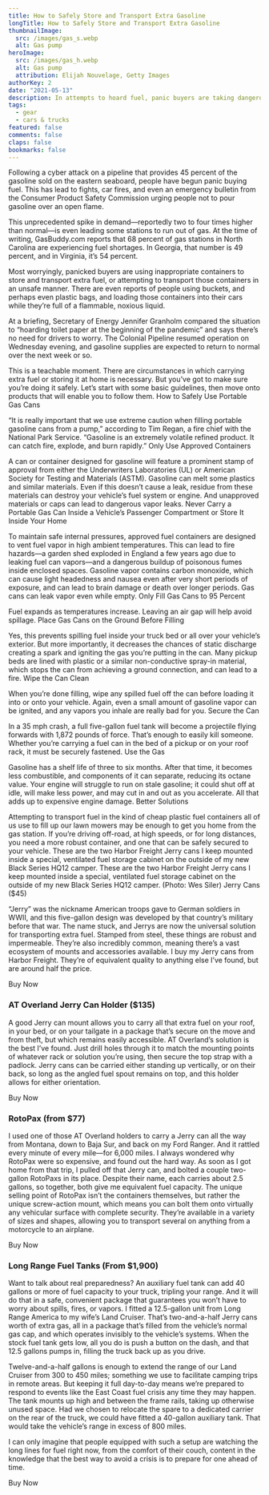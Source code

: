 ```yaml
---
title: How to Safely Store and Transport Extra Gasoline
longTitle: How to Safely Store and Transport Extra Gasoline
thumbnailImage: 
  src: /images/gas_s.webp
  alt: Gas pump
heroImage: 
  src: /images/gas_h.webp
  alt: Gas pump
  attribution: Elijah Nouvelage, Getty Images
authorKey: 2
date: "2021-05-13"
description: In attempts to hoard fuel, panic buyers are taking dangerous shortcuts
tags:
  - gear
  - cars & trucks
featured: false
comments: false
claps: false
bookmarks: false
---
```


Following a cyber attack on a pipeline that provides 45 percent of the gasoline sold on the eastern seaboard, people have begun panic buying fuel. This has lead to fights, car fires, and even an emergency bulletin from the Consumer Product Safety Commission urging people not to pour gasoline over an open flame.

This unprecedented spike in demand—reportedly two to four times higher than normal—is even leading some stations to run out of gas. At the time of writing, GasBuddy.com reports that 68 percent of gas stations in North Carolina are experiencing fuel shortages. In Georgia, that number is 49 percent, and in Virginia, it’s 54 percent.

Most worryingly, panicked buyers are using inappropriate containers to store and transport extra fuel, or attempting to transport those containers in an unsafe manner. There are even reports of people using buckets, and perhaps even plastic bags, and loading those containers into their cars while they’re full of a flammable, noxious liquid.

At a briefing, Secretary of Energy Jennifer Granholm compared the situation to “hoarding toilet paper at the beginning of the pandemic” and says there’s no need for drivers to worry. The Colonial Pipeline resumed operation on Wednesday evening, and gasoline supplies are expected to return to normal over the next week or so.

This is a teachable moment. There are circumstances in which carrying extra fuel or storing it at home is necessary. But you’ve got to make sure you’re doing it safely. Let’s start with some basic guidelines, then move onto products that will enable you to follow them.
How to Safely Use Portable Gas Cans

“It is really important that we use extreme caution when filling portable gasoline cans from a pump,” according to Tim Regan, a fire chief with the National Park Service. “Gasoline is an extremely volatile refined product. It can catch fire, explode, and burn rapidly.”
Only Use Approved Containers

A can or container designed for gasoline will feature a prominent stamp of approval from either the Underwriters Laboratories (UL) or American Society for Testing and Materials (ASTM). Gasoline can melt some plastics and similar materials. Even if this doesn’t cause a leak, residue from these materials can destroy your vehicle’s fuel system or engine. And unapproved materials or caps can lead to dangerous vapor leaks.
Never Carry a Portable Gas Can Inside a Vehicle’s Passenger Compartment or Store It Inside Your Home

To maintain safe internal pressures, approved fuel containers are designed to vent fuel vapor in high ambient temperatures. This can lead to fire hazards—a garden shed exploded in England a few years ago due to leaking fuel can vapors—and a dangerous buildup of poisonous fumes inside enclosed spaces. Gasoline vapor contains carbon monoxide, which can cause light headedness and nausea even after very short periods of exposure, and can lead to brain damage or death over longer periods. Gas cans can leak vapor even while empty.
Only Fill Gas Cans to 95 Percent

Fuel expands as temperatures increase. Leaving an air gap will help avoid spillage.
Place Gas Cans on the Ground Before Filling

Yes, this prevents spilling fuel inside your truck bed or all over your vehicle’s exterior. But more importantly, it decreases the chances of static discharge creating a spark and igniting the gas you’re putting in the can. Many pickup beds are lined with plastic or a similar non-conductive spray-in material, which stops the can from achieving a ground connection, and can lead to a fire. 
Wipe the Can Clean

When you’re done filling, wipe any spilled fuel off the can before loading it into or onto your vehicle. Again, even a small amount of gasoline vapor can be ignited, and any vapors you inhale are really bad for you.
Secure the Can

In a 35 mph crash, a full five-gallon fuel tank will become a projectile flying forwards with 1,872 pounds of force. That’s enough to easily kill someone. Whether you’re carrying a fuel can in the bed of a pickup or on your roof rack, it must be securely fastened.
Use the Gas

Gasoline has a shelf life of three to six months. After that time, it becomes less combustible, and components of it can separate, reducing its octane value. Your engine will struggle to run on stale gasoline; it could shut off at idle, will make less power, and may cut in and out as you accelerate. All that adds up to expensive engine damage.
Better Solutions

Attempting to transport fuel in the kind of cheap plastic fuel containers all of us use to fill up our lawn mowers may be enough to get you home from the gas station. If you’re driving off-road, at high speeds, or for long distances, you need a more robust container, and one that can be safely secured to your vehicle.
These are the two Harbor Freight Jerry cans I keep mounted inside a special, ventilated fuel storage cabinet on the outside of my new Black Series HQ12 camper.
These are the two Harbor Freight Jerry cans I keep mounted inside a special, ventilated fuel storage cabinet on the outside of my new Black Series HQ12 camper. (Photo: Wes Siler)
Jerry Cans ($45)

“Jerry” was the nickname American troops gave to German soldiers in WWII, and this five-gallon design was developed by that country’s military before that war. The name stuck, and Jerrys are now the universal solution for transporting extra fuel. Stamped from steel, these things are robust and impermeable. They’re also incredibly common, meaning there’s a vast ecosystem of mounts and accessories available. I buy my Jerry cans from Harbor Freight. They’re of equivalent quality to anything else I’ve found, but are around half the price.

Buy Now

### AT Overland Jerry Can Holder ($135)

A good Jerry can mount allows you to carry all that extra fuel on your roof, in your bed, or on your tailgate in a package that’s secure on the move and from theft, but which remains easily accessible. AT Overland’s solution is the best I’ve found. Just drill holes through it to match the mounting points of whatever rack or solution you’re using, then secure the top strap with a padlock. Jerry cans can be carried either standing up vertically, or on their back, so long as the angled fuel spout remains on top, and this holder allows for either orientation.

Buy Now

### RotoPax (from $77)

I used one of those AT Overland holders to carry a Jerry can all the way from Montana, down to Baja Sur, and back on my Ford Ranger. And it rattled every minute of every mile—for 6,000 miles. I always wondered why RotoPax were so expensive, and found out the hard way. As soon as I got home from that trip, I pulled off that Jerry can, and bolted a couple two-gallon RotoPaxs in its place. Despite their name, each carries about 2.5 gallons, so together, both give me equivalent fuel capacity. The unique selling point of RotoPax isn’t the containers themselves, but rather the unique screw-action mount, which means you can bolt them onto virtually any vehicular surface with complete security. They’re available in a variety of sizes and shapes, allowing you to transport several on anything from a motorcycle to an airplane.

Buy Now

### Long Range Fuel Tanks (From $1,900)

Want to talk about real preparedness? An auxiliary fuel tank can add 40 gallons or more of fuel capacity to your truck, tripling your range. And it will do that in a safe, convenient package that guarantees you won’t have to worry about spills, fires, or vapors. I fitted a 12.5-gallon unit from Long Range America to my wife’s Land Cruiser. That’s two-and-a-half Jerry cans worth of extra gas, all in a package that’s filled from the vehicle’s normal gas cap, and which operates invisibly to the vehicle’s systems. When the stock fuel tank gets low, all you do is push a button on the dash, and that 12.5 gallons pumps in, filling the truck back up as you drive.

Twelve-and-a-half gallons is enough to extend the range of our Land Cruiser from 300 to 450 miles; something we use to facilitate camping trips in remote areas. But keeping it full day-to-day means we’re prepared to respond to events like the East Coast fuel crisis any time they may happen. The tank mounts up high and between the frame rails, taking up otherwise unused space. Had we chosen to relocate the spare to a dedicated carrier on the rear of the truck, we could have fitted a 40-gallon auxiliary tank. That would take the vehicle’s range in excess of 800 miles.

I can only imagine that people equipped with such a setup are watching the long lines for fuel right now, from the comfort of their couch, content in the knowledge that the best way to avoid a crisis is to prepare for one ahead of time.

Buy Now